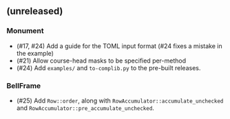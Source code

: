 ## (unreleased)

### Monument

- (#17, #24) Add a guide for the TOML input format (#24 fixes a mistake in the example)
- (#21) Allow course-head masks to be specified per-method
- (#24) Add `examples/` and `to-complib.py` to the pre-built releases.

### BellFrame

- (#25) Add `Row::order`, along with `RowAccumulator::accumulate_unchecked` and
    `RowAccumulator::pre_accumulate_unchecked`.
